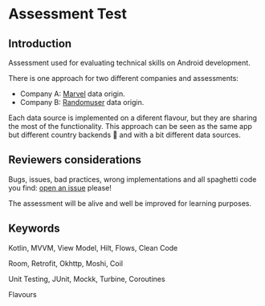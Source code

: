 # Assessment Test

## Introduction
Assessment used for evaluating technical skills on Android development.

There is one approach for two different companies and assessments:
* Company A: [Marvel](https://developer.marvel.com/) data origin.
* Company B: [Randomuser](https://randomuser.me/) data origin.

Each data source is implemented on a diferent flavour, but they are sharing the most of the functionality. This approach can be seen as the same app but different country backends 🦖 and with a bit different data sources.

## Reviewers considerations

Bugs, issues, bad practices, wrong implementations and all spaghetti code you find: [open an issue](https://github.com/r2bapps/assessment/issues/new/choose) please!

The assessment will be alive and well be improved for learning purposes.

## Keywords

Kotlin, MVVM, View Model, Hilt, Flows, Clean Code

Room, Retrofit, Okhttp, Moshi, Coil

Unit Testing, JUnit, Mockk, Turbine, Coroutines

Flavours

